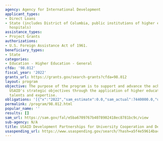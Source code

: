 ```yaml
---
agency: Agency for International Development
applicant_types:
- Direct Loans
- State (includes District of Columbia, public institutions of higher education and
  hospitals)
assistance_types:
- Project Grants
authorizations:
- U.S. Foreign Assistance Act of 1961.
beneficiary_types:
- State
categories:
- Education - Higher Education - General
cfda: '98.012'
fiscal_year: '2022'
grants_url: https://grants.gov/search-grants?cfda=98.012
layout: program
objective: The purpose of the program is to support and advance the achievement of
  USAID's strategic objectives through the application of higher education resources,
  talents and expertise.
obligations: '[{"x":"2022","sam_estimate":0.0,"sam_actual":7440000.0,"usa_spending_actual":850000.0},{"x":"2023","sam_estimate":8500000.0,"sam_actual":0.0,"usa_spending_actual":5265918.0},{"x":"2024","sam_estimate":9000000.0,"sam_actual":0.0,"usa_spending_actual":1930000.0}]'
permalink: /program/98.012.html
popular_name: ''
results: []
sam_url: https://sam.gov/fal/e5ba6709767b4078902418ec8781bc9c/view
sub-agency: N/A
title: USAID Development Partnerships for University Cooperation and Development
usaspending_url: https://www.usaspending.gov/search/?hash=a5f4e59614bac268b1e9d3300f5a799a
---
```


